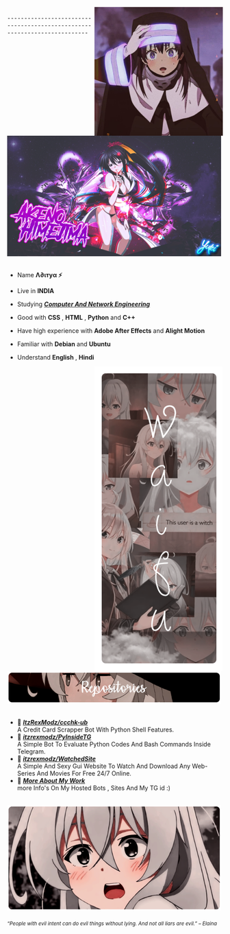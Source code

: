 <div>
<img src="./img/uwp1245026.jpeg" width="300" align="right" />
<br/>
⁃⁃⁃⁃⁃⁃⁃⁃⁃⁃⁃⁃⁃⁃⁃⁃⁃⁃⁃⁃⁃⁃⁃⁃⁃⁃⁃⁃⁃⁃⁃⁃⁃⁃⁃⁃⁃⁃⁃⁃⁃⁃⁃⁃⁃⁃⁃⁃⁃⁃⁃⁃⁃⁃⁃⁃⁃⁃⁃⁃⁃⁃⁃⁃⁃⁃⁃⁃⁃⁃⁃⁃⁃⁃
<img src="./img/_23_akeno-himejima-desktop-wallpaper_24022855.jpg" width="500" />
<br/>
<br/>


- Name **Λ∂ιтуα ⚡**

- Live in **INDIA**

- Studying [***Computer And Network Engineering***](https://t.me/Was_Aditya)

- Good with **CSS** , **HTML** , **Python** and **C++**

- Have high experience with **Adobe After Effects** and **Alight Motion**
  
- Familiar with **Debian** and **Ubuntu**

- Understand **English** , **Hindi**
<img src="./img/Waifu-elainaa.png" width="300" align="right" />
<br/>
<img src="./img/Repo-elaina.png" width="500" />
<br/>
<br/>
  
- 📗 [***ItzRexModz/ccchk-ub***](https://github.com/itzrexmodz/ccchk-ub) <br/>
  A Credit Card Scrapper Bot With Python Shell Features. 
- 📘 [***itzrexmodz/PyInsideTG***](https://github.com/itzrexmodz/PyInsideTG) <br/>
  A Simple Bot To Evaluate Python Codes And Bash Commands Inside Telegram.
- 📙 [***itzrexmodz/WatchedSite***](https://revyz.onrender.com/) <br/>
  A Simple And Sexy Gui Website To Watch And Download Any Web-Series And Movies For Free 24/7 Online. 
- 📒 [***More About My Work***](https://telegram.dog/s/Was_Aditya?before=3) <br/>
  more Info's On My Hosted Bots , Sites And My TG id :)

<br/>
<img src="./img/banner-elainaa.png" width="500" /><br/>
  
<sub> *“People with evil intent can do evil things without lying. And not all liars are evil.” – Elaina* </sub>
<!--
<img src="https://metrics.lecoq.io/Eilaluth?template=classic&base.header=0&base.activity=0&base.community=0&base.repositories=0&base.metadata=0&repositories=1&repositories=100&repositories.batch=100&repositories.forks=false&repositories.affiliations=owner&repositories.featured=Eilaluth%2FAyano%2CEilaluth%2FKyoko%2CEilaluth%2FKanna%2CEilaluth%2FHotaru%2CEilaluth%2FMocha&config.timezone=Asia%2FJakart"  />
-->
</div>
